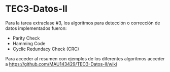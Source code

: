 # TEC3-Datos-II
Para la tarea extraclase #3, los algoritmos para detección o corrección de datos implementados fueron:
- Parity Check
- Hamming Code 
- Cyclic Redundacy Check (CRC)

Para acceder al resumen con ejemplos de los diferentes algoritmos acceder a https://github.com/MAU143429/TEC3-Datos-II/wiki

